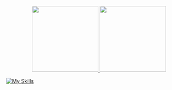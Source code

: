 
<!--START_SECTION:waka-->
<!--END_SECTION:waka-->

  <div align="center">
  <a href="https://github.com/CherifiMi">
  <img height="180em" src="https://github-readme-stats.vercel.app/api?username=CherifiMi&show_icons=true&theme=github_dark&include_all_commits=true&count_private=true"/>
  <img height="180em" src="https://github-readme-stats.vercel.app/api/top-langs/?username=CherifiMi&hide=css,scss,html&layout=compact&langs_count=7&theme=github_dark"/>
</div>
 
[![My Skills](https://skillicons.dev/icons?i=aws,gcp,azure,react,vue,flutter&perline=3)](https://skillicons.dev)
